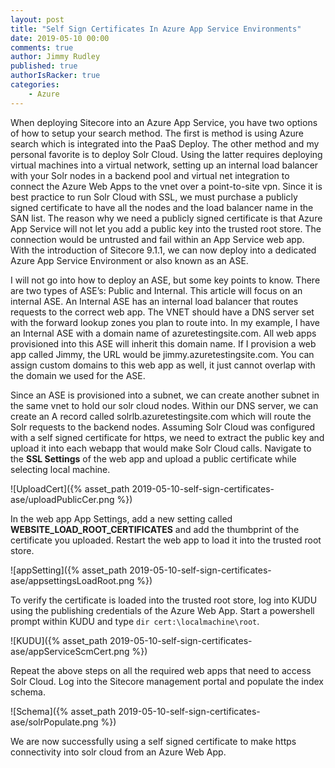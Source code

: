 ```yaml
---
layout: post
title: "Self Sign Certificates In Azure App Service Environments"
date: 2019-05-10 00:00
comments: true
author: Jimmy Rudley
published: true
authorIsRacker: true
categories:
    - Azure
---
```


When deploying Sitecore into an Azure App Service, you have two options of how to setup your search method. The first is method is using Azure search which is integrated into the PaaS Deploy. The other method and my personal favorite is to deploy Solr Cloud. Using the latter requires deploying virtual machines into a virtual network, setting up an internal load balancer with your Solr nodes in a backend pool and virtual net integration to connect the Azure Web Apps to the vnet over a point-to-site vpn. Since it is best practice to run Solr Cloud with SSL, we must purchase a publicly signed certificate to have all the nodes and the load balancer name in the SAN list. The reason why we need a publicly signed certificate is that Azure App Service will not let you add a public key into the trusted root store. The connection would be untrusted and fail within an App Service web app. With the introduction of Sitecore 9.1.1, we can now deploy into a dedicated Azure App Service Environment or also known as an ASE. 

I will not go into how to deploy an ASE, but some key points to know. There are two types of ASE’s: Public and Internal. This article will focus on an internal ASE. An Internal ASE has an internal load balancer that routes requests to the correct web app. The VNET should have a DNS server set with the forward lookup zones you plan to route into. In my example, I have an Internal ASE with a domain name of azuretestingsite.com. All web apps provisioned into this ASE will inherit this domain name. If I provision a web app called Jimmy, the URL would be jimmy.azuretestingsite.com. You can assign custom domains to this web app as well, it just cannot overlap with the domain we used for the ASE.

Since an ASE is provisioned into a subnet, we can create another subnet in the same vnet to hold our solr cloud nodes. Within our DNS server, we can create an A record called solrlb.azuretestingsite.com which will route the Solr requests to the backend nodes. Assuming Solr Cloud was configured with a self signed certificate for https, we need to extract the public key and upload it into each webapp that would make Solr Cloud calls. Navigate to the **SSL Settings** of the web app and upload a public certificate while selecting local machine.

![UploadCert]({% asset_path 2019-05-10-self-sign-certificates-ase/uploadPublicCer.png %})

In the web app App Settings, add a new setting called **WEBSITE_LOAD_ROOT_CERTIFICATES** and add the thumbprint of the certificate you uploaded. Restart the web app to load it into the trusted root store.

![appSetting]({% asset_path 2019-05-10-self-sign-certificates-ase/appsettingsLoadRoot.png %})

To verify the certificate is loaded into the trusted root store, log into KUDU using the publishing credentials of the Azure Web App. Start a powershell prompt within KUDU and type ``dir cert:\localmachine\root``.

![KUDU]({% asset_path 2019-05-10-self-sign-certificates-ase/appServiceScmCert.png %})

Repeat the above steps on all the required web apps that need to access Solr Cloud. Log into the Sitecore management portal and populate the index schema.

![Schema]({% asset_path 2019-05-10-self-sign-certificates-ase/solrPopulate.png %})

We are now successfully using a self signed certificate to make https connectivity into solr cloud from an Azure Web App.
